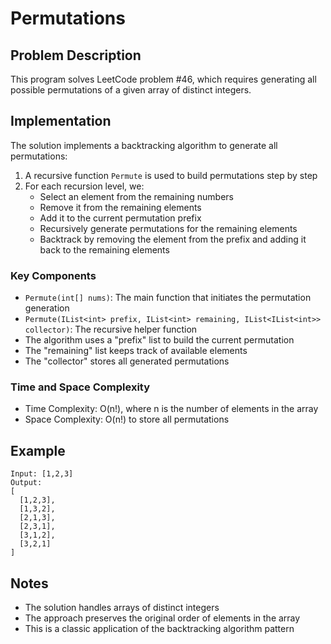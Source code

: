 # Permutations

## Problem Description
This program solves LeetCode problem #46, which requires generating all possible permutations of a given array of distinct integers.

## Implementation
The solution implements a backtracking algorithm to generate all permutations:

1. A recursive function `Permute` is used to build permutations step by step
2. For each recursion level, we:
   - Select an element from the remaining numbers
   - Remove it from the remaining elements
   - Add it to the current permutation prefix
   - Recursively generate permutations for the remaining elements
   - Backtrack by removing the element from the prefix and adding it back to the remaining elements

### Key Components
- `Permute(int[] nums)`: The main function that initiates the permutation generation
- `Permute(IList<int> prefix, IList<int> remaining, IList<IList<int>> collector)`: The recursive helper function
- The algorithm uses a "prefix" list to build the current permutation
- The "remaining" list keeps track of available elements
- The "collector" stores all generated permutations

### Time and Space Complexity
- Time Complexity: O(n!), where n is the number of elements in the array
- Space Complexity: O(n!) to store all permutations

## Example
```
Input: [1,2,3]
Output:
[
  [1,2,3],
  [1,3,2],
  [2,1,3],
  [2,3,1],
  [3,1,2],
  [3,2,1]
]
```

## Notes
- The solution handles arrays of distinct integers
- The approach preserves the original order of elements in the array
- This is a classic application of the backtracking algorithm pattern